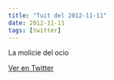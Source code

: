 ```yaml
---
title: "Tuit del 2012-11-11"
date: 2012-11-11
tags: [twitter]
---
```


La molicie del ocio



[Ver en Twitter](https://twitter.com/i/web/status/267640829936545792)
